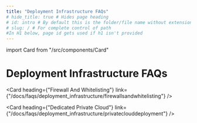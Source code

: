 ```yaml
---
title: "Deployment Infrastructure FAQs"
# hide_title: true # Hides page heading
# id: intro # By default this is the folder/file name without extension
# slug: / # For complete control of path
#In H1 below, page id gets used if h1 isn't provided
---
```

import Card from "/src/components/Card"

# Deployment Infrastructure FAQs

<Card heading={"Firewall And Whitelisting"} link={"/docs/faqs/deployment_infrastructure/firewallsandwhitelisting"} />

<Card heading={"Dedicated Private Cloud"} link={"/docs/faqs/deployment_infrastructure/privateclouddeployment"} />
